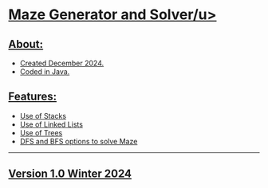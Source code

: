 <h1><u>Maze Generator and Solver/u></h1>

<h2>About:</h2>

- Created December 2024.
- Coded in Java.

<h2>Features:</h2>

- Use of Stacks
- Use of Linked Lists
- Use of Trees
- DFS and BFS options to solve Maze

---------------------------------------------------------------
<h2>Version 1.0 Winter 2024</h2>

